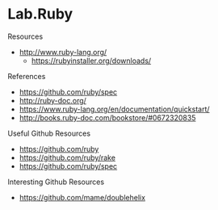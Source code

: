 # Lab.Ruby

Resources
* http://www.ruby-lang.org/
  * https://rubyinstaller.org/downloads/


References
* https://github.com/ruby/spec
* http://ruby-doc.org/
* https://www.ruby-lang.org/en/documentation/quickstart/
* http://books.ruby-doc.com/bookstore/#0672320835


Useful Github Resources
* https://github.com/ruby
* https://github.com/ruby/rake
* https://github.com/ruby/spec

Interesting Github Resources
* https://github.com/mame/doublehelix
